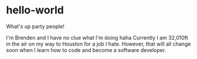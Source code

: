 # hello-world

What's up party people!

I'm Brenden and I have no clue what I'm doing haha
Currently I am 32,010ft in the air on my way to Houston for a job I hate.
However, that will all change soon when I learn how to code and become a software developer.


